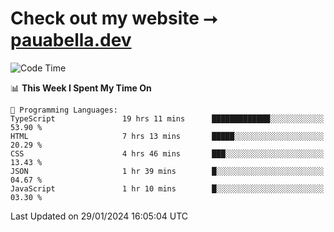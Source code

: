 # Check out my website ⭢ [pauabella.dev](https://pauabella.dev)

<!--START_SECTION:waka-->
![Code Time](http://img.shields.io/badge/Code%20Time-2%2C921%20hrs%2013%20mins-blue)

📊 **This Week I Spent My Time On** 

```text
💬 Programming Languages: 
TypeScript               19 hrs 11 mins      █████████████░░░░░░░░░░░░   53.90 % 
HTML                     7 hrs 13 mins       █████░░░░░░░░░░░░░░░░░░░░   20.29 % 
CSS                      4 hrs 46 mins       ███░░░░░░░░░░░░░░░░░░░░░░   13.43 % 
JSON                     1 hr 39 mins        █░░░░░░░░░░░░░░░░░░░░░░░░   04.67 % 
JavaScript               1 hr 10 mins        █░░░░░░░░░░░░░░░░░░░░░░░░   03.30 % 
```


 Last Updated on 29/01/2024 16:05:04 UTC
<!--END_SECTION:waka-->
